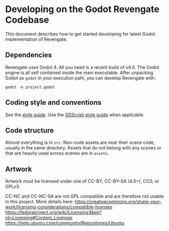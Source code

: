 Developing on the Godot Revengate Codebase
=========================================

This document describes how to get started developing for latest Godot implementation of Revengate.

## Dependencies
Revengate uses Godot 4. All you need is a recent build of v4.0. The Godot engine is all self contained inside the main executable. After unpacking Godot as `godot` in your execution path, you can develop Revengate with:

`godot -e project.godot`

## Coding style and conventions
See the [style guide](style.md).
Use the [GDScript style guide](https://docs.godotengine.org/en/latest/tutorials/scripting/gdscript/gdscript_styleguide.html) when applicable.

## Code structure
Almost everything is in `src`. Non-code assets are near their scene code, usually in the same directory. Assets that do not belong  with any scenes or that are heavily used across scenes are in `assets`.

## Artwork
Artwork must be licensed under one of CC-BY, CC-BY-SA (4.0+), CC0, or GPLv3. 

CC-NC and CC-NC-SA are not GPL compatible and are therefore not usable in this project. More details here:
https://creativecommons.org/share-your-work/licensing-considerations/compatible-licenses
https://fedoraproject.org/wiki/Licensing:Main?rd=Licensing#Content_Licenses
https://help.ubuntu.com/community/Repositories/Ubuntu

